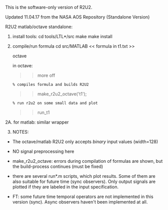 This is the software-only version of R2U2.

Updated 11.04.17 from the NASA AOS Repository (Standalone Version)

R2U2 matlab/octave standalone:

1. install tools:
      cd tools/LTL*/src
      make
      make install

2. compile/run formula 
     cd src/MATLAB
     << formula in t1.txt >>

     octave

     in octave:
     >> more off

       % compiles formula and builds R2U2
     >> make_r2u2_octave('t1');

       % run r2u2 on some small data and plot
     >> run_t1   

2A. for matlab: similar wrapper
        
3. NOTES:
* The octave/matlab R2U2 only accepts *binary* input values (width=128)
* NO signal preprocessing here

* make_r2u2_octave:  errors during compilation of formulas are shown,
but the build-process continues (must be fixed)

* there are several run*.m scripts, which plot results. Some of them
are also suitable for future time (sync observers). Only output signals
are plotted if they are labeled in the input specification.

* FT: some future time temporal operators are not implemented in this
  version (sync). Async observers haven't been implemented at all.